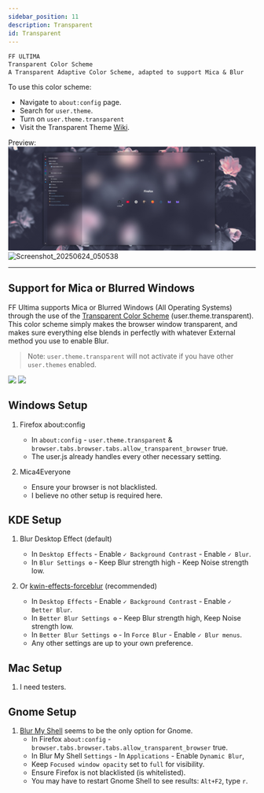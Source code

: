 ```yaml
---
sidebar_position: 11
description: Transparent
id: Transparent
---
```


```
FF ULTIMA
Transparent Color Scheme
A Transparent Adaptive Color Scheme, adapted to support Mica & Blur
```

To use this color scheme:
- Navigate to `about:config` page.
- Search for `user.theme`.
- Turn on `user.theme.transparent`
- Visit the Transparent Theme [Wiki](https://github.com/soulhotel/FF-ULTIMA/wiki/Transparent-Theming).

Preview:
![preview](./preview.jpg)
![Screenshot_20250624_050538](https://github.com/user-attachments/assets/3be6c64b-338a-4c65-a183-3a0ac16896b5)

---

## Support for Mica or Blurred Windows

FF Ultima supports Mica or Blurred Windows (All Operating Systems) through the use of the [Transparent Color Scheme](https://github.com/soulhotel/FF-ULTIMA/tree/main/theme/color-schemes/transparent/readme.md) (user.theme.transparent). This color scheme simply makes the browser window transparent, and makes sure everything else blends in perfectly with whatever External method you use to enable Blur.

> Note: `user.theme.transparent` will not activate if you have other `user.themes` enabled.

<img src="https://github.com/user-attachments/assets/f78d6606-e194-4b48-a395-145874789575" width="49%" />
<img src="https://github.com/user-attachments/assets/3be6c64b-338a-4c65-a183-3a0ac16896b5" width="49%" />

## Windows Setup

1. Firefox about:config
   - In `about:config` - `user.theme.transparent` & `browser.tabs.browser.tabs.allow_transparent_browser` true.
   - The user.js already handles every other necessary setting.

2. Mica4Everyone
   - Ensure your browser is not blacklisted.
   - I believe no other setup is required here.

## KDE Setup

1. Blur Desktop Effect (default)
   - In `Desktop Effects` - Enable `✓ Background Contrast` - Enable  `✓ Blur`. 
   - In `Blur Settings ⚙️` - Keep Blur strength high - Keep Noise strength low.

2. Or [kwin-effects-forceblur](https://github.com/taj-ny/kwin-effects-forceblur) (recommended) 
   - In `Desktop Effects` - Enable `✓ Background Contrast` - Enable `✓ Better Blur`.
   - In `Better Blur Settings ⚙️` - Keep Blur strength high, Keep Noise strength low.
   - In `Better Blur Settings ⚙️` - In `Force Blur` - Enable `✓ Blur menus`.
   - Any other settings are up to your own preference.

## Mac Setup

1. I need testers.

## Gnome Setup

1. [Blur My Shell](https://extensions.gnome.org/extension/3193/blur-my-shell/) seems to be the only option for Gnome.
   - In Firefox `about:config` - `browser.tabs.browser.tabs.allow_transparent_browser` true.
   - In Blur My Shell `Settings` - In `Applications` - Enable `Dynamic Blur`,
   - Keep `Focused window opacity` set to `full` for visibility.
   - Ensure Firefox is not blacklisted (is whitelisted).
   - You may have to restart Gnome Shell to see results: `Alt+F2`, type `r`.